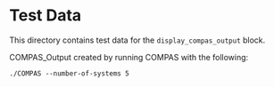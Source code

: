 # Test Data

This directory contains test data for the `display_compas_output` block.

COMPAS_Output created by running COMPAS with the following:

```shell
./COMPAS --number-of-systems 5
```
